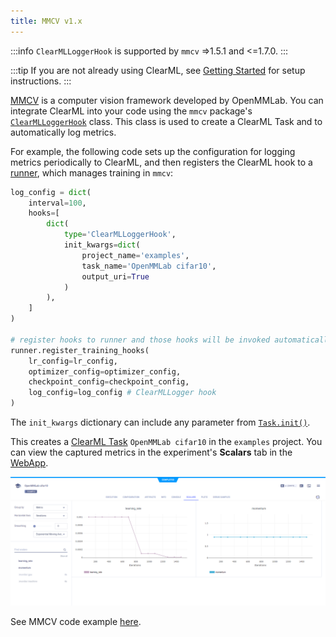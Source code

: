```yaml
---
title: MMCV v1.x
---
```


:::info
`ClearMLLoggerHook` is supported by `mmcv` =>1.5.1 and <=1.7.0. 
:::

:::tip
If you are not already using ClearML, see [Getting Started](../getting_started/ds/ds_first_steps.md) for setup 
instructions.
:::

[MMCV](https://github.com/open-mmlab/mmcv/tree/1.x) is a computer vision framework developed by OpenMMLab. You can integrate ClearML into your 
code using the `mmcv` package's [`ClearMLLoggerHook`](https://mmcv.readthedocs.io/en/master/_modules/mmcv/runner/hooks/logger/clearml.html)
class. This class is used to create a ClearML Task and to automatically log metrics. 

For example, the following code sets up the configuration for logging metrics periodically to ClearML, and then registers
the ClearML hook to a [runner](https://mmcv.readthedocs.io/en/v1.3.8/runner.html?highlight=register_training_hooks#epochbasedrunner),
which manages training in `mmcv`:

```python
log_config = dict(
    interval=100,
    hooks=[
        dict(
            type='ClearMLLoggerHook',
            init_kwargs=dict(
                project_name='examples',
                task_name='OpenMMLab cifar10',
                output_uri=True
            )
        ),
    ]
)

# register hooks to runner and those hooks will be invoked automatically
runner.register_training_hooks(
    lr_config=lr_config,
    optimizer_config=optimizer_config,
    checkpoint_config=checkpoint_config,
    log_config=log_config # ClearMLLogger hook
)
```

The `init_kwargs` dictionary can include any parameter from [`Task.init()`](../references/sdk/task.md#taskinit). 

This creates a [ClearML Task](../fundamentals/task.md) `OpenMMLab cifar10` in the `examples` project.
You can view the captured metrics in the experiment's **Scalars** tab in the [WebApp](../webapp/webapp_overview.md).

![OpenMMLab scalars](../img/integration_openmmlab_scalars.png)

See MMCV code example [here](https://github.com/allegroai/clearml/blob/master/examples/frameworks/openmmlab/openmmlab_cifar10.py).